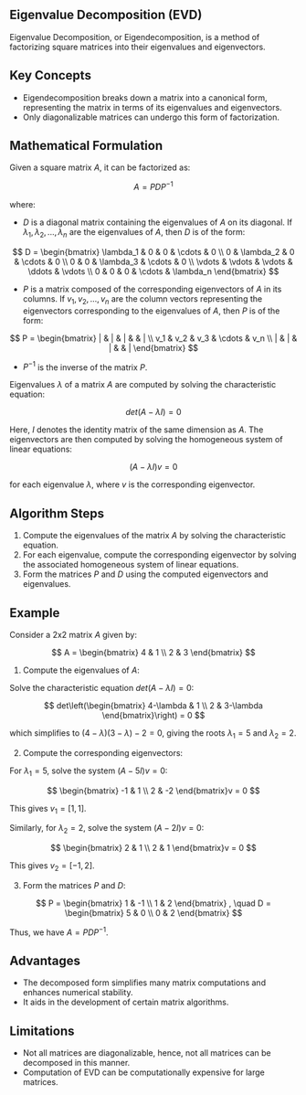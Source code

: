 ## Eigenvalue Decomposition (EVD)

Eigenvalue Decomposition, or Eigendecomposition, is a method of factorizing square matrices into their eigenvalues and eigenvectors.

## Key Concepts

- Eigendecomposition breaks down a matrix into a canonical form, representing the matrix in terms of its eigenvalues and eigenvectors.
- Only diagonalizable matrices can undergo this form of factorization.

## Mathematical Formulation

Given a square matrix $A$, it can be factorized as:

$$A = PDP^{-1}$$

where:

- $D$ is a diagonal matrix containing the eigenvalues of $A$ on its diagonal. If $\lambda_1, \lambda_2, ..., \lambda_n$ are the eigenvalues of $A$, then $D$ is of the form:

$$
D = 
\begin{bmatrix}
\lambda_1 & 0 & 0 & \cdots & 0 \\
0 & \lambda_2 & 0 & \cdots & 0 \\
0 & 0 & \lambda_3 & \cdots & 0 \\
\vdots & \vdots & \vdots & \ddots & \vdots \\
0 & 0 & 0 & \cdots & \lambda_n
\end{bmatrix}
$$

- $P$ is a matrix composed of the corresponding eigenvectors of $A$ in its columns. If $v_1, v_2, ..., v_n$ are the column vectors representing the eigenvectors corresponding to the eigenvalues of $A$, then $P$ is of the form:

$$
P = 
\begin{bmatrix}
| & | & | & & | \\
v_1 & v_2 & v_3 & \cdots & v_n \\
| & | & | & & |
\end{bmatrix}
$$

- $P^{-1}$ is the inverse of the matrix $P$.

Eigenvalues $\lambda$ of a matrix $A$ are computed by solving the characteristic equation:

$$det(A - \lambda I) = 0$$

Here, $I$ denotes the identity matrix of the same dimension as $A$. The eigenvectors are then computed by solving the homogeneous system of linear equations:

$$(A - \lambda I)v = 0$$

for each eigenvalue $\lambda$, where $v$ is the corresponding eigenvector.

## Algorithm Steps

1. Compute the eigenvalues of the matrix $A$ by solving the characteristic equation.
2. For each eigenvalue, compute the corresponding eigenvector by solving the associated homogeneous system of linear equations.
3. Form the matrices $P$ and $D$ using the computed eigenvectors and eigenvalues.

## Example

Consider a 2x2 matrix $A$ given by:

$$
A = 
\begin{bmatrix}
4 & 1 \\
2 & 3
\end{bmatrix}
$$

1. Compute the eigenvalues of $A$:

Solve the characteristic equation $det(A - \lambda I) = 0$:

$$
det\left(\begin{bmatrix}
4-\lambda & 1 \\
2 & 3-\lambda
\end{bmatrix}\right) = 0
$$

which simplifies to $(4-\lambda)(3-\lambda) - 2 = 0$, giving the roots $\lambda_1 = 5$ and $\lambda_2 = 2$.

2. Compute the corresponding eigenvectors:

For $\lambda_1 = 5$, solve the system $(A - 5I)v = 0$:

$$
\begin{bmatrix}
-1 & 1 \\
2 & -2
\end{bmatrix}v = 0
$$

This gives $v_1 = [1, 1]$.

Similarly, for $\lambda_2 = 2$, solve the system $(A - 2I)v = 0$:

$$
\begin{bmatrix}
2 & 1 \\
2 & 1
\end{bmatrix}v = 0
$$

This gives $v_2 = [-1, 2]$.

3. Form the matrices $P$ and $D$:

$$
P = \begin{bmatrix}
1 & -1 \\
1 & 2
\end{bmatrix}
, \quad
D = \begin{bmatrix}
5 & 0 \\
0 & 2
\end{bmatrix}
$$

Thus, we have $A = PDP^{-1}$.

## Advantages

- The decomposed form simplifies many matrix computations and enhances numerical stability.
- It aids in the development of certain matrix algorithms.

## Limitations

- Not all matrices are diagonalizable, hence, not all matrices can be decomposed in this manner.
- Computation of EVD can be computationally expensive for large matrices.
